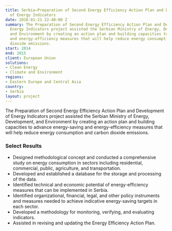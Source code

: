 ```yaml
---
title: Serbia—Preparation of Second Energy Efficiency Action Plan and Development
  of Energy Indicators
date: 2016-01-21 22:40:00 Z
summary: The Preparation of Second Energy Efficiency Action Plan and Development of
  Energy Indicators project assisted the Serbian Ministry of Energy, Development,
  and Environment by creating an action plan and building capacities to advance energy-saving
  and energy-efficiency measures that will help reduce energy consumption and carbon
  dioxide emissions.
start: 2014
end: 2015
client: European Union
solutions:
- Clean Energy
- Climate and Environment
regions:
- Eastern Europe and Central Asia
country:
- Serbia
layout: project
---
```


The Preparation of Second Energy Efficiency Action Plan and Development of Energy Indicators project assisted the Serbian Ministry of Energy, Development, and Environment by creating an action plan and building capacities to advance energy-saving and energy-efficiency measures that will help reduce energy consumption and carbon dioxide emissions.

### Select Results                              

* Designed methodological concept and conducted a comprehensive study on energy consumption in sectors including residential, commercial, public, agriculture, and transportation.
* Developed and established a database for the storage and processing of the data.
* Identified technical and economic potential of energy-efficiency measures that can be implemented in Serbia.
* Identified organizational, financial, legal, and other policy instruments and measures needed to achieve indicative energy-saving targets in each sector.
* Developed a methodology for monitoring, verifying, and evaluating indicators.
* Assisted in revising and updating the Energy Efficiency Action Plan.